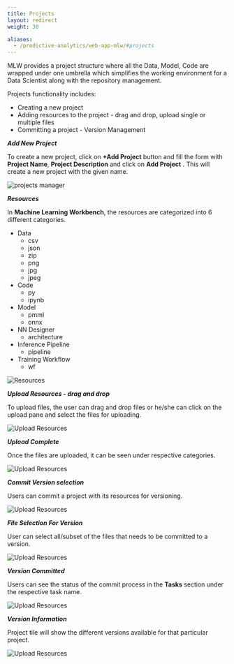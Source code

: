 ```yaml
---
title: Projects
layout: redirect
weight: 30

aliases:
  - /predictive-analytics/web-app-mlw/#projects
---
```


MLW provides a project structure where all the Data, Model, Code are wrapped under one umbrella which simplifies the working environment for a Data Scientist along with the repository management.

Projects functionality includes:

* Creating a new project
* Adding resources to the project - drag and drop, upload single or multiple files
* Committing a project - Version Management

***Add New Project***

To create a new project, click on **+Add Project** button and fill the form with **Project Name**, **Project Description** and click on **Add Project** . This will create a new project with the given name.

![projects manager](/images/zementis/mlw-app-add-project.png)

***Resources***

In **Machine Learning Workbench**, the resources are categorized into 6 different categories.

* Data
  * csv
  * json
  * zip
  * png
  * jpg
  * jpeg
* Code
  * py
  * ipynb
* Model
  * pmml
  * onnx
* NN Designer
  * architecture
* Inference Pipeline
  * pipeline
* Training Workflow
  * wf
  
![Resources](/images/zementis/mlw-app-project-home.png)

***Upload Resources - drag and drop***

To upload files, the user can drag and drop files or he/she can click on the upload pane and select the files for uploading.

![Upload Resources](/images/zementis/mlw-app-upload-resources.png)

***Upload Complete***

Once the files are uploaded, it can be seen under respective categories.

![Upload Resources](/images/zementis/mlw-app-upload-complete.png)

***Commit Version selection***

Users can commit a project with its resources for versioning.

![Upload Resources](/images/zementis/mlw-app-project-commit.png)

***File Selection For Version***

User can select all/subset of the files that needs to be committed to a version.

![Upload Resources](/images/zementis/mlw-app-project-commit-select.png)

***Version Committed***

Users can see the status of the commit process in the **Tasks** section under the respective task name.

![Upload Resources](/images/zementis/mlw-app-project-commited.png)

***Version Information***

Project tile will show the different versions available for that particular project.

![Upload Resources](/images/zementis/mlw-app-project-version.png)